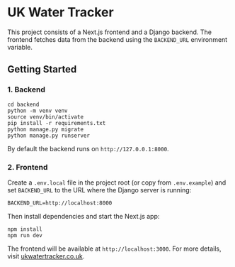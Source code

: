 # UK Water Tracker

This project consists of a Next.js frontend and a Django backend. The frontend fetches data from the backend using the `BACKEND_URL` environment variable.

## Getting Started

### 1. Backend

```
cd backend
python -m venv venv
source venv/bin/activate
pip install -r requirements.txt
python manage.py migrate
python manage.py runserver
```

By default the backend runs on `http://127.0.0.1:8000`.

### 2. Frontend

Create a `.env.local` file in the project root (or copy from `.env.example`) and set `BACKEND_URL` to the URL where the Django server is running:

```
BACKEND_URL=http://localhost:8000
```

Then install dependencies and start the Next.js app:

```
npm install
npm run dev
```

The frontend will be available at `http://localhost:3000`.
For more details, visit [ukwatertracker.co.uk](https://ukwatertracker.co.uk).
